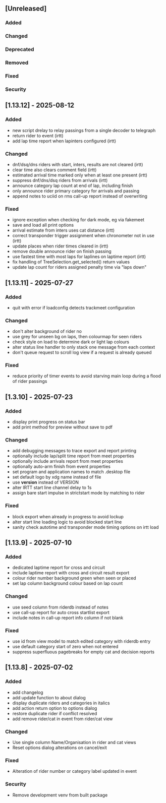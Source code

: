## [Unreleased]

### Added

### Changed

### Deprecated

### Removed

### Fixed

### Security

## [1.13.12] - 2025-08-12

### Added

   - new script drelay to relay passings from a single decoder to telegraph
   - return rider to event (irtt)
   - add lap time report when lapinters configured (irtt)

### Changed

   - dnf/dsq/dns riders with start, inters, results are not cleared (irtt)
   - clear time also clears comment field (irtt)
   - estimated arrival time marked only when at least one present (irtt)
   - suppress dnf/dns/dsq riders from arrivals (irtt)
   - announce category lap count at end of lap, including finish
   - only announce rider primary category for arrivals and passing
   - append notes to uciid on rms call-up report instead of overwriting

### Fixed

   - ignore exception when checking for dark mode, eg via fakemeet
   - save and load all print options
   - arrival estimate from inters uses cat distance (irtt)
   - correct transponder trigger assignment when chronometer not in use (irtt)
   - update places when rider times cleared in (irtt)
   - remove double announce rider on finish passing
   - use fastest time with most laps for laplines on laptime report (irtt)
   - fix handling of TreeSelection.get_selected() return values
   - update lap count for riders assigned penalty time via "laps down"

## [1.13.11] - 2025-07-27

### Added

   - quit with error if loadconfig detects trackmeet configuration

### Changed

   - don't alter background of rider no
   - use grey for unseen bg on laps, then colourmap for seen riders
   - check style on load to determine dark or light lap colours
   - alter status line handler to only stack one message from each context
   - don't queue request to scroll log view if a request is already queued

### Fixed

   - reduce priority of timer events to avoid starving main loop
     during a flood of rider passings

## [1.3.10] - 2025-07-23

### Added

   - display print progress on status bar
   - add print method for preview without save to pdf

### Changed

   - add debugging messages to trace export and report printing
   - optionally include lap/split time report from meet properties
   - optionally include arrivals report from meet properties
   - optionally auto-arm finish from event properties
   - set program and application names to match .desktop file
   - set default logo by xdg name instead of file
   - use __version__ instead of VERSION
   - alter IRTT start line channel delay to 1s
   - assign bare start impulse in strictstart mode by matching to rider

### Fixed

   - block export when already in progress to avoid lockup
   - alter start line loading logic to avoid blocked start line
   - sanity check autotime and transponder mode timing options on irtt load

## [1.13.9] - 2025-07-10

### Added

   - dedicated laptime report for cross and circuit
   - include laptime report with cross and circuit result export
   - colour rider number background green when seen or placed
   - set lap column background colour based on lap count

### Changed

   - use seed column from riderdb instead of notes
   - use call-up report for auto cross startlist export
   - include notes in call-up report info column if not blank

### Fixed

   - use id from view model to match edited category with riderdb entry
   - use default category start of zero when not entered
   - suppress superfluous pagebreaks for empty cat and decision reports

## [1.13.8] - 2025-07-02

### Added

   - add changelog
   - add update function to about dialog
   - display duplicate riders and categories in italics
   - add action return option to options dialog
   - restore duplicate rider if conflict resolved
   - add remove rider/cat in event from rider/cat view

### Changed

   - Use single column Name/Organisation in rider and cat views
   - Reset options dialog alterations on cancel/exit

### Fixed

   - Alteration of rider number or category label updated in event

### Security

   - Remove development venv from built package
